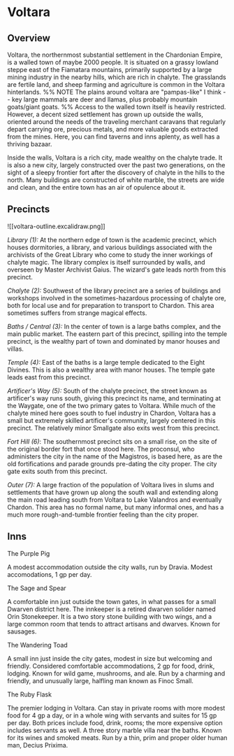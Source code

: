 # Voltara

## Overview

Voltara, the northernmost substantial settlement in the Chardonian Empire, is a walled town of maybe 2000 people. It is situated on a grassy lowland steppe east of the Fiamatara mountains, primarily supported by a large mining industry in the nearby hills, which are rich in chalyte. The grasslands are fertile land, and sheep farming and agriculture is common in the Voltara hinterlands. 
%% NOTE
The plains around voltara are "pampas-like" I think -- key large mammals are deer and llamas, plus probably mountain goats/giant goats.
%%
Access to the walled town itself is heavily restricted. However, a decent sized settlement has grown up outside the walls, oriented around the needs of the traveling merchant caravans that regularly depart carrying ore, precious metals, and more valuable goods extracted from the mines. Here, you can find taverns and inns aplenty, as well has a thriving bazaar.

Inside the walls, Voltara is a rich city, made wealthy on the chalyte trade. It is also a new city, largely constructed over the past two generations, on the sight of a sleepy frontier fort after the discovery of chalyte in the hills to the north. Many buildings are constructed of white marble, the streets are wide and clean, and the entire town has an air of opulence about it. 

## Precincts

![[voltara-outline.excalidraw.png]]

*Library (1):* At the northern edge of town is the academic precinct, which houses dormitories, a library, and various buildings associated with the archivists of the Great Library who come to study the inner workings of chalyte magic. The library complex is itself surrounded by walls, and overseen by Master Archivist Gaius. The wizard's gate leads north from this precinct. 

*Chalyte (2):* Southwest of the library precinct are a series of buildings and workshops involved in the sometimes-hazardous processing of chalyte ore, both for local use and for preparation to transport to Chardon. This area sometimes suffers from strange magical effects. 

*Baths  / Central  (3):* In the center of town is a large baths complex, and the main public market. The eastern part of this precinct, spilling into the temple precinct, is the wealthy part of town and dominated by manor houses and villas. 

*Temple (4):* East of the baths is a large temple dedicated to the Eight Divines. This is also a wealthy area with manor houses. The temple gate leads east from this precinct. 

*Artificer's Way (5):* South of the chalyte precinct, the street known as artificer's way runs south, giving this precinct its name, and terminating at the Waygate, one of the two primary gates to Voltara. While much of the chalyte mined here goes south to fuel industry in Chardon, Voltara has a small but extremely skilled artificer's community, largely centered in this precinct. The relatively minor Smallgate also exits west from this precinct. 

*Fort Hill (6)*: The southernmost precinct sits on a small rise, on the site of the original border fort that once stood here. The proconsul, who administers the city in the name of the Magistros, is based here, as are the old fortifications and parade grounds pre-dating the city proper. The city gate exits south from this precinct. 

*Outer (7):* A large fraction of the population of Voltara lives in slums and settlements that have grown up along the south wall and extending along the main road leading south from Voltara to Lake Valandros and eventually Chardon. This area has no formal name, but many informal ones, and has a much more rough-and-tumble frontier feeling than the city proper. 

## Inns 

The Purple Pig

A modest accommodation outside the city walls, run by Dravia. Modest accomodations, 1 gp per day.

The Sage and Spear

A comfortable inn just outside the town gates, in what passes for a small Dwarven district here. The innkeeper is a retired dwarven solider named Orin Stonekeeper. It is a two story stone building with two wings, and a large common room that tends to attract artisans and dwarves. Known for sausages.

The Wandering Toad

A small inn just inside the city gates, modest in size but welcoming and friendly. Considered comfortable accommodations, 2 gp for food, drink, lodging. Known for wild game, mushrooms, and ale. Run by a charming and friendly, and unusually large, halfling man known as Finoc Small.

The Ruby Flask

The premier lodging in Voltara. Can stay in private rooms with more modest food for 4 gp a day, or in a whole wing with servants and suites for 15 gp per day. Both prices include food, drink, rooms; the more expensive option includes servants as well. A three story marble villa near the baths. Known for its wines and smoked meats. Run by a thin, prim and proper older human man, Decius Prixima.